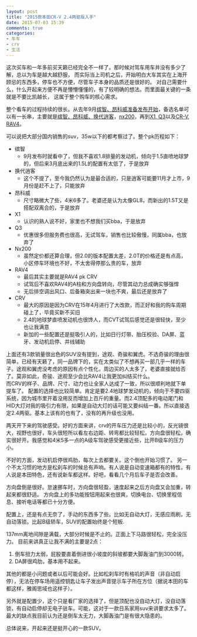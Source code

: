 ```yaml
---
layout: post
title: "2015款本田CR-V 2.4两驱版入手"
date: 2015-07-03 15:39
comments: true
categories: 
- 车车
- crv
- 生活
---
```


这次买车和一年多前买天籁已经完全不一样了。那时候对驾车用车并没有多少了解，总以为车是越大越舒服，
而实际当上司机之后，开始明白大车其实在上海开顾忌的东西多，停车也不方便，尽管车子本身的品质还是很好的。
对自己需要什么，什么开起来方便不再是懵懵懂懂的，有了较明确的想法。而里面最关键的一条就是不要比凯越长，
这属于整个购车的核心需求。

整个看车的过程持续的很长。从去年9月[缤智、昂科威准备发布开始](/blog/2014/09/10/you-dian-wu-liao-de-qi-che-fa-bu-hui/)，备选名单可以有一长串，主要就是[缤智、昂科威、换代逍客](/blog/2014/09/30/yi-kuan-jin-qi-bi-jiao-guan-zhu-de-che-bin-zhi-vezel/)，[nx200](/blog/2014/10/18/ding-jie-huan-suan-he-li-de-lei-ke-sa-si-nx/)，再到[X1, Q3](/blog/2015/04/18/xin-kuan-crvhe-q3/)以及[CR-V, RAV4](/blog/2015/04/20/crv/)。

可以说把大部分国内销售的suv，35w以下的都考察过了。整个pk历程如下：

* 缤智
  - 9月发布时就看中了，但我不喜欢1.8排量的发动机，倾向于1.5直喷地球梦的，但后来3月底出来的1.5L的配置有太低了，于是放弃
* 换代逍客
  - 这个不提了，至今我仍然认为是最合适的，只是逍客可能要11月才上市，9月份是赶不上了，只能放弃
* 昂科威
  - 尺寸略微大了些，4米6多了。老婆还是认为太像GL8，而新出的1.5T又是搭配双离合的，于是放弃
* X1
  - 认识的熟人说不好，家里也不想我们买bba，于是放弃
* Q3
  - 优惠很多但服务费也很高，无试驾车，销售也比较傲慢，同属bba，也放弃了
* Nx200
  - 虽然定价都还算合理，但2.0的版本配置太差，2.0T的价格还是有点高，小区停车环境也不好，不太舍得停那么贵的车，放弃
* RAV4
  - 最后其实主要就是RAV4 pk CRV
  - 试驾后不喜欢RAV4的A柱和方向盘转向，尽管其动力总成确实够强悍
  - 无后排空调出风口、后备箱突出来一块也不爽，最后还是放弃了
* CRV
  - 最大的原因是因为CRV在15年4月进行了大改款，而正好和我的购车周期碰上了，毕竟买新不买旧
  - 2.4的地球梦直喷发动机也很馋人，而CVT试驾后感觉还是很轻快，至少也让我满意
  - 新加的一些配置还是挺吸引人的，比如日行灯带、胎压校验、DA屏、蓝牙、发动机启停、并线辅助

上面还有3款销量很出色的SUV没有提到，途观、奇骏和翼虎。不选奇骏的理由很简单，已经有天籁了，同一品牌下的，实在太类似了不想再买一部几乎一样的车子。途观和翼虎没考虑的原因有点个性化，周边买的人太多了，老婆直接就给否了。莫非如此，奇骏、途观至少会比RAV4让我更加纠结买什么。   
而CRV的样子、品牌、尺寸、动力也让全家人达成了一致，所以很顺利地就下单提车了。
配置的选择也比较简单。肯定是要2.4地球梦发动机的，倾向于不要四驱系统，因为城市里开着没用反而增加上百斤的重量。而2.4顶配多的电动尾门和HID大灯对我的吸引力有限，如果是自动大灯的话可能又要纠结一番。所以直接选定2.4两驱。基本上该有的也有了，没有的再升级也没用。

两天开下来的驾驶感受。好的方面来讲，crv的开车压力还是比较小的，反光镜很大，视野也很好，车头很短所以看左右边距、转弯都比较轻松，方向盘很轻松，确实很好开。我感觉和4米5多一点的A级车驾驶感受更接近些，比开B级车的压力小。

不好的方面，发动机启停很鸡肋，每次上去都要关。这个倒也开始习惯了。
另一个不太习惯的地方是松刹车的时候总有声响。有人说是自动变速箱都有的特性，有人说是本田特色，还有说新车都这样。好吧，看看几个月后车子是否会改善。

方向盘倒是很好。怠速挪车时，方向盘很轻盈，速度起来之后方向盘又会加重，转起来都很舒适。
方向盘上的多功能按钮用起来也很爽，切换电台、切换里程信息、接听电话等都已十分方便。

配置上，还是有点无奈了，手动的东西多了些。比如无自动大灯，无感应雨刷，无自动落锁。比起B级轿车，SUV的配置始终是个短板.

137mm离地间隙是满载，大部分时候是不止的。正面上下马路很轻松，完全没压力。
目前来讲真正让我不满的主要是2点：
1. 倒车扭力太弱，屁股要直着倒进很小坡度的斜坡都要大脚轰油门到3000转。
2. DA屏很鸡肋，基本用不起来。

其他的都是小问题或者以后可能会好。比如松刹车时有格叽的声音（非自动启停），无法在停车场用遥控钥匙让车子发出声音提示车子所在方位（据说本田的车都这样，雅阁思域也这样子）。

另外就是配置少，这个只是看厂家的选择了，但是顶配也没自动大灯，没自动落锁，有自动启停却无电子驻车。可能，这对于一款日系家用suv来讲要求太多了。最大的缺点我目前认为还是倒车太无力，大脚轰油门是有很大隐患的。

总体说来，开起来还是挺开心的一款SUV。

